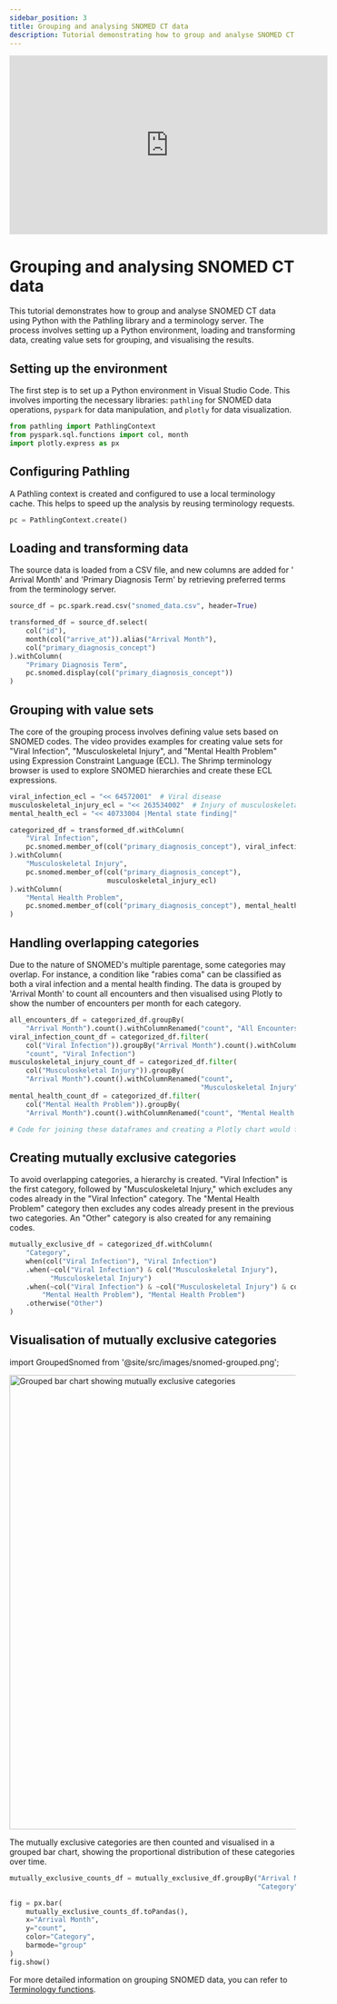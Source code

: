 ```yaml
---
sidebar_position: 3
title: Grouping and analysing SNOMED CT data
description: Tutorial demonstrating how to group and analyse SNOMED CT data using Python with the Pathling library and a terminology server.
---
```


<iframe width="560" height="315" src="https://www.youtube.com/embed/ahVHCWpXSPA?si=pDKHIt7_wceB270D" title="YouTube video player" frameborder="0" allow="accelerometer; autoplay; clipboard-write; encrypted-media; gyroscope; picture-in-picture; web-share" referrerpolicy="strict-origin-when-cross-origin" allowfullscreen></iframe>

# Grouping and analysing SNOMED CT data

This tutorial demonstrates how to group and analyse SNOMED CT data using
Python with the Pathling library and a terminology server. The process involves
setting up a Python environment, loading and transforming data, creating value
sets for grouping, and visualising the results.

## Setting up the environment

The first step is to set up a Python environment in Visual Studio Code. This
involves importing the necessary libraries: `pathling` for SNOMED data
operations, `pyspark` for data manipulation, and `plotly` for data
visualization.

```python
from pathling import PathlingContext
from pyspark.sql.functions import col, month
import plotly.express as px
```

## Configuring Pathling

A Pathling context is created and configured to use a local terminology cache.
This helps to speed up the analysis by reusing terminology requests.

```python
pc = PathlingContext.create()
```

## Loading and transforming data

The source data is loaded from a CSV file, and new columns are added for '
Arrival Month' and 'Primary Diagnosis Term' by retrieving preferred terms from
the terminology server.

```python
source_df = pc.spark.read.csv("snomed_data.csv", header=True)

transformed_df = source_df.select(
    col("id"),
    month(col("arrive_at")).alias("Arrival Month"),
    col("primary_diagnosis_concept")
).withColumn(
    "Primary Diagnosis Term",
    pc.snomed.display(col("primary_diagnosis_concept"))
)
```

## Grouping with value sets

The core of the grouping process involves defining value sets based on SNOMED
codes. The video provides examples for creating value sets for "Viral
Infection", "Musculoskeletal Injury", and "Mental Health Problem" using
Expression Constraint Language (ECL). The Shrimp terminology browser is used to
explore SNOMED hierarchies and create these ECL expressions.

```python
viral_infection_ecl = "<< 64572001"  # Viral disease
musculoskeletal_injury_ecl = "<< 263534002"  # Injury of musculoskeletal system
mental_health_ecl = "<< 40733004 |Mental state finding|"

categorized_df = transformed_df.withColumn(
    "Viral Infection",
    pc.snomed.member_of(col("primary_diagnosis_concept"), viral_infection_ecl)
).withColumn(
    "Musculoskeletal Injury",
    pc.snomed.member_of(col("primary_diagnosis_concept"),
                        musculoskeletal_injury_ecl)
).withColumn(
    "Mental Health Problem",
    pc.snomed.member_of(col("primary_diagnosis_concept"), mental_health_ecl)
)
```

## Handling overlapping categories

Due to the nature of SNOMED's multiple parentage, some categories may overlap.
For instance, a condition like "rabies coma" can be classified as both a viral
infection and a mental health finding. The data is grouped by 'Arrival Month' to
count all encounters and then visualised using Plotly to show the number of
encounters per month for each category.

```python
all_encounters_df = categorized_df.groupBy(
    "Arrival Month").count().withColumnRenamed("count", "All Encounters")
viral_infection_count_df = categorized_df.filter(
    col("Viral Infection")).groupBy("Arrival Month").count().withColumnRenamed(
    "count", "Viral Infection")
musculoskeletal_injury_count_df = categorized_df.filter(
    col("Musculoskeletal Injury")).groupBy(
    "Arrival Month").count().withColumnRenamed("count",
                                               "Musculoskeletal Injury")
mental_health_count_df = categorized_df.filter(
    col("Mental Health Problem")).groupBy(
    "Arrival Month").count().withColumnRenamed("count", "Mental Health Problem")

# Code for joining these dataframes and creating a Plotly chart would follow
```

## Creating mutually exclusive categories

To avoid overlapping categories, a hierarchy is created. "Viral Infection" is
the first category, followed by "Musculoskeletal Injury," which excludes any
codes already in the "Viral Infection" category. The "Mental Health Problem"
category then excludes any codes already present in the previous two categories.
An "Other" category is also created for any remaining codes.

```python
mutually_exclusive_df = categorized_df.withColumn(
    "Category",
    when(col("Viral Infection"), "Viral Infection")
    .when(~col("Viral Infection") & col("Musculoskeletal Injury"),
          "Musculoskeletal Injury")
    .when(~col("Viral Infection") & ~col("Musculoskeletal Injury") & col(
        "Mental Health Problem"), "Mental Health Problem")
    .otherwise("Other")
)
```

## Visualisation of mutually exclusive categories

import GroupedSnomed from '@site/src/images/snomed-grouped.png';

<img src={GroupedSnomed} alt="Grouped bar chart showing mutually exclusive categories" width="800"/>

The mutually exclusive categories are then counted and visualised in a grouped
bar chart, showing the proportional distribution of these categories over time.

```python
mutually_exclusive_counts_df = mutually_exclusive_df.groupBy("Arrival Month",
                                                             "Category").count()

fig = px.bar(
    mutually_exclusive_counts_df.toPandas(),
    x="Arrival Month",
    y="count",
    color="Category",
    barmode="group"
)
fig.show()
```

For more detailed information on grouping SNOMED data, you can refer
to [Terminology functions](/docs/libraries/terminology.md).
